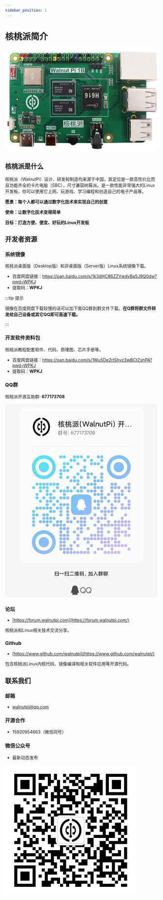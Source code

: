 ```yaml
---
sidebar_position: 1
---
```


# 核桃派简介

![walnutpi](./img/walnutpi.png)

## 核桃派是什么

核桃派（WalnutPi）设计、研发和制造均来源于中国，其定位是一款高性价比而且功能齐全的卡片电脑（SBC），尺寸兼容树莓派。是一款性能非常强大的Linux开发板，你可以使用它上网、玩游戏、学习编程和创造自己的电子产品等。

**愿景：每个人都可以通过数字化技术来实现自己的创意**

**使命：让数字化技术变得简单**

**目标：打造方便、便宜、好玩的Linux开发板**

## 开发者资源

### 系统镜像

核桃派桌面版（Desktop版）和非桌面版（Server版）Linux系统镜像下载。

- 百度网盘链接：https://pan.baidu.com/s/1k3dHC86ZZVwdvBa5J9Q0dw?pwd=WPKJ 
- 提取码：**WPKJ**

:::tip 提示

镜像在百度网盘下载较慢的话可以加下面QQ群到群文件下载。**在Q群将群文件转发给自己设备或其它QQ即可高速下载。**

:::


### 开发软件资料包

核桃派教程配套软件、代码、原理图、芯片手册等。

- 百度网盘链接：https://pan.baidu.com/s/1Wu5De2rlShyz3wBCtZshPA?pwd=WPKJ 
- 提取码：**WPKJ**


### QQ群

核桃派开源互助群:  **677173708**

![qq_group](./img/qq_group.jpg)

### 论坛

- [https://forum.walnutpi.com](https://forum.walnutpi.com/) 

核桃派和Linux相关技术交流分享。

### Github

- [https://www.github.com/walnutpi](https://www.github.com/walnutpi/) 

包含核桃派Linux内核代码、镜像编译和相关软件应用等开源代码。

## 联系我们

### 邮箱
- walnutpi@qq.com

### 开源合作
- 15920954663（微信同号）

### 微信公众号
- 最新动态发布

![wechat_official](./img/wechat_official.jpg)
